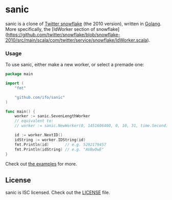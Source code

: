 sanic
=====

sanic is a clone of
[Twitter snowflake](https://github.com/twitter/snowflake/tree/snowflake-2010)
(the 2010 version), written in [Golang](https://golang.org/).
More specifically, the [IdWorker section of snowflake]
(https://github.com/twitter/snowflake/blob/snowflake-2010/src/main/scala/com/twitter/service/snowflake/IdWorker.scala).

### Usage

To use sanic, either make a new worker, or select a premade one:

```go
package main

import (
	"fmt"

	"github.com/ifo/sanic"
)

func main() {
	worker := sanic.SevenLengthWorker
	// equivalent to:
	// worker := sanic.NewWorker(0, 1451606400, 0, 10, 31, time.Second)

	id := worker.NextID()
	idString := worker.IDString(id)
	fmt.Println(id)       // e.g. 5292179457
	fmt.Println(idString) // e.g. "AUBwOwE"
}
```

Check out [the examples](https://github.com/ifo/sanic/tree/master/examples) for
more.

## License

sanic is ISC licensed.
Check out the [LICENSE](https://github.com/ifo/sanic/blob/master/LICENSE) file.
